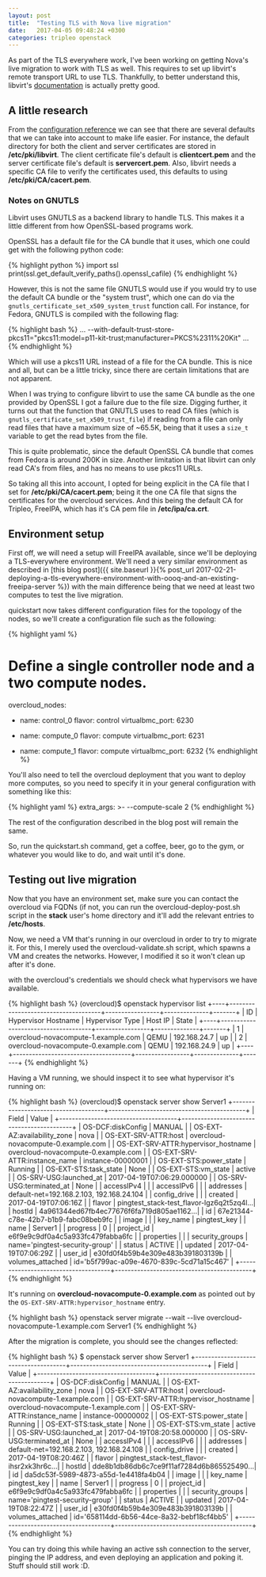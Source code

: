 ```yaml
---
layout: post
title:  "Testing TLS with Nova live migration"
date:   2017-04-05 09:48:24 +0300
categories: tripleo openstack
---
```


As part of the TLS everywhere work, I've been working on getting Nova's live
migration to work with TLS as well. This requires to set up libvirt's remote
transport URL to use TLS. Thankfully, to better understand this, libvirt's
[documentation][libvirt-tls-doc] is actually pretty good.

## A little research

From the [configuration reference][libvirt-tls-reference] we can see that there
are several defaults that we can take into account to make life easier. For
instance, the default directory for both the client and server certificates are
stored in **/etc/pki/libvirt**. The client certificate file's default is
**clientcert.pem** and the server certificate file's default is
**servercert.pem**. Also, libvirt needs a specific CA file to verify the
certificates used, this defaults to using **/etc/pki/CA/cacert.pem**.

### Notes on GNUTLS

Libvirt uses GNUTLS as a backend library to handle TLS. This makes it a little
different from how OpenSSL-based programs work.

OpenSSL has a default file for the CA bundle that it uses, which one could get
with the following python code:

{% highlight python %}
import ssl
print(ssl.get_default_verify_paths().openssl_cafile)
{% endhighlight %}

However, this is not the same file GNUTLS would use if you would try to use the
default CA bundle or the "system trust", which one can do via the
``gnutls_certificate_set_x509_system_trust`` function call. For instance, for
Fedora, GNUTLS is compiled with the following flag:

{% highlight bash %}
...
--with-default-trust-store-pkcs11="pkcs11:model=p11-kit-trust;manufacturer=PKCS%2311%20Kit"
...
{% endhighlight %}

Which will use a pkcs11 URL instead of a file for the CA bundle. This is nice
and all, but can be a little tricky, since there are certain limitations that
are not apparent.

When I was trying to configure libvirt to use the same CA bundle as the one
provided by OpenSSL I got a failure due to the file size. Digging further, it
turns out that the function that GNUTLS uses to read CA files (which is
``gnutls_certificate_set_x509_trust_file``) if reading from a file can only
read files that have a maximum size of ~65.5K, being that it uses a ``size_t``
variable to get the read bytes from the file.

This is quite problematic, since the default OpenSSL CA bundle that comes from
Fedora is around 200K in size. Another limitation is that libvirt can only
read CA's from files, and has no means to use pkcs11 URLs.

So taking all this into account, I opted for being explicit in the CA file that
I set for **/etc/pki/CA/cacert.pem**; being it the one CA file that signs the
certificates for the overcloud services. And this being the default CA for
Tripleo, FreeIPA, which has it's CA pem file in **/etc/ipa/ca.crt**.

## Environment setup

First off, we will need a setup will FreeIPA available, since we'll be
deploying a TLS-everywhere environment. We'll need a very similar environment
as described in [this blog post]({{ site.baseurl }}{% post_url 2017-02-21-deploying-a-tls-everywhere-environment-with-oooq-and-an-existing-freeipa-server %})
with the main difference being that we need at least two computes to test the
live migration.

quickstart now takes different configuration files for the topology of the
nodes, so we'll create a configuration file such as the following:

{% highlight yaml %}
# Define a single controller node and a two compute nodes.
overcloud_nodes:
  - name: control_0
    flavor: control
    virtualbmc_port: 6230

  - name: compute_0
    flavor: compute
    virtualbmc_port: 6231

  - name: compute_1
    flavor: compute
    virtualbmc_port: 6232
{% endhighlight %}

You'll also need to tell the overcloud deployment that you want to deploy more
computes, so you need to specify it in your general configuration with
something like this:

{% highlight yaml %}
extra_args: >-
  --compute-scale 2
{% endhighlight %}

The rest of the configuration described in the blog post will remain the same.

So, run the quickstart.sh command, get a coffee, beer, go to the gym, or
whatever you would like to do, and wait until it's done.

## Testing out live migration

Now that you have an environment set, make sure you can contact the overcloud
via FQDNs (if not, you can run the overcloud-deploy-post.sh script in the
**stack** user's home directory and it'll add the relevant entries to
**/etc/hosts**.

Now, we need a VM that's running in our overcloud in order to try to migrate
it. For this, I merely used the overcloud-validate.sh script, which spawns a
VM and creates the networks. However, I modified it so it won't clean up after
it's done.

with the overcloud's credentials we should check what hypervisors we have
available.

{% highlight bash %}
(overcloud)$ openstack hypervisor list
+----+-------------------------------------+-----------------+--------------+-------+
| ID | Hypervisor Hostname                 | Hypervisor Type | Host IP      | State |
+----+-------------------------------------+-----------------+--------------+-------+
|  1 | overcloud-novacompute-1.example.com | QEMU            | 192.168.24.7 | up    |
|  2 | overcloud-novacompute-0.example.com | QEMU            | 192.168.24.9 | up    |
+----+-------------------------------------+-----------------+--------------+-------+
{% endhighlight %}

Having a VM running, we should inspect it to see what hypervisor it's running
on:

{% highlight bash %}
(overcloud)$ openstack server show Server1
+-------------------------------------+-------------------------------------------+
| Field                               | Value                                     |
+-------------------------------------+-------------------------------------------+
| OS-DCF:diskConfig                   | MANUAL                                    |
| OS-EXT-AZ:availability_zone         | nova                                      |
| OS-EXT-SRV-ATTR:host                | overcloud-novacompute-0.example.com       |
| OS-EXT-SRV-ATTR:hypervisor_hostname | overcloud-novacompute-0.example.com       |
| OS-EXT-SRV-ATTR:instance_name       | instance-00000001                         |
| OS-EXT-STS:power_state              | Running                                   |
| OS-EXT-STS:task_state               | None                                      |
| OS-EXT-STS:vm_state                 | active                                    |
| OS-SRV-USG:launched_at              | 2017-04-19T07:06:29.000000                |
| OS-SRV-USG:terminated_at            | None                                      |
| accessIPv4                          |                                           |
| accessIPv6                          |                                           |
| addresses                           | default-net=192.168.2.103, 192.168.24.104 |
| config_drive                        |                                           |
| created                             | 2017-04-19T07:06:16Z                      |
| flavor                              | pingtest_stack-test_flavor-lgz6q2t5zq4l...|
| hostId                              | 4a961344ed67fb4ec77676f6fa719d805ae1162...|
| id                                  | 67e21344-c78e-42b7-b1b9-fabc08beb9fc      |
| image                               |                                           |
| key_name                            | pingtest_key                              |
| name                                | Server1                                   |
| progress                            | 0                                         |
| project_id                          | e6f9e9c9df0a4c5a933fc479fabba6fc          |
| properties                          |                                           |
| security_groups                     | name='pingtest-security-group'            |
| status                              | ACTIVE                                    |
| updated                             | 2017-04-19T07:06:29Z                      |
| user_id                             | e30fd0f4b59b4e309e483b391803139b          |
| volumes_attached                    | id='b5f799ac-a09e-4670-839c-5cd71a15c467' |
+-------------------------------------+-------------------------------------------+
{% endhighlight %}

It's running on **overcloud-novacompute-0.example.com** as pointed out by the
``OS-EXT-SRV-ATTR:hypervisor_hostname`` entry.

{% highlight bash %}
openstack server migrate --wait --live overcloud-novacompute-1.example.com Server1
{% endhighlight %}

After the migration is complete, you should see the changes reflected:

{% highlight bash %}
$ openstack server show Server1
+-------------------------------------+-------------------------------------------+
| Field                               | Value                                     |
+-------------------------------------+-------------------------------------------+
| OS-DCF:diskConfig                   | MANUAL                                    |
| OS-EXT-AZ:availability_zone         | nova                                      |
| OS-EXT-SRV-ATTR:host                | overcloud-novacompute-1.example.com       |
| OS-EXT-SRV-ATTR:hypervisor_hostname | overcloud-novacompute-1.example.com       |
| OS-EXT-SRV-ATTR:instance_name       | instance-00000002                         |
| OS-EXT-STS:power_state              | Running                                   |
| OS-EXT-STS:task_state               | None                                      |
| OS-EXT-STS:vm_state                 | active                                    |
| OS-SRV-USG:launched_at              | 2017-04-19T08:20:58.000000                |
| OS-SRV-USG:terminated_at            | None                                      |
| accessIPv4                          |                                           |
| accessIPv6                          |                                           |
| addresses                           | default-net=192.168.2.103, 192.168.24.108 |
| config_drive                        |                                           |
| created                             | 2017-04-19T08:20:46Z                      |
| flavor                              | pingtest_stack-test_flavor-ihsr2xk3hr6c...|
| hostId                              | dde8b1db86db6c7ce9f11af7284d6b865525490...|
| id                                  | da5dc53f-5989-4873-a55d-1e4418fa4b04      |
| image                               |                                           |
| key_name                            | pingtest_key                              |
| name                                | Server1                                   |
| progress                            | 0                                         |
| project_id                          | e6f9e9c9df0a4c5a933fc479fabba6fc          |
| properties                          |                                           |
| security_groups                     | name='pingtest-security-group'            |
| status                              | ACTIVE                                    |
| updated                             | 2017-04-19T08:22:47Z                      |
| user_id                             | e30fd0f4b59b4e309e483b391803139b          |
| volumes_attached                    | id='658114dd-6b56-44ce-8a32-bebf18cf4bb5' |
+-------------------------------------+-------------------------------------------+
{% endhighlight %}

You can try doing this while having an active ssh connection to the server,
pinging the IP address, and even deploying an application and poking it. Stuff
should still work :D.

[libvirt-tls-doc]: http://wiki.libvirt.org/page/TLSSetup
[libvirt-tls-reference]: http://libvirt.org/remote.html#Remote_libvirtd_configuration
